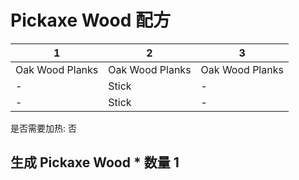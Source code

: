 # Pickaxe Wood 配方

|1|2|3|
|----|-----|-----|
|Oak Wood Planks|Oak Wood Planks|Oak Wood Planks|
|-|Stick|-|
|-|Stick|-|

是否需要加热: 否

生成 Pickaxe Wood \* 数量 1
---

